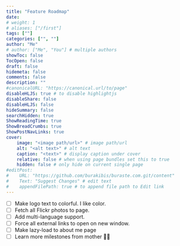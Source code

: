 ```yaml
---
title: "Feature Roadmap"
date: 
# weight: 1
# aliases: ["/first"]
tags: [""]
categories: ["", ""]
author: "Me"
# author: ["Me", "You"] # multiple authors
showToc: false
TocOpen: false
draft: false
hidemeta: false
comments: false
description: ""
#canonicalURL: "https://canonical.url/to/page"
disableHLJS: true # to disable highlightjs
disableShare: false
disableHLJS: false
hideSummary: false
searchHidden: true
ShowReadingTime: true
ShowBreadCrumbs: true
ShowPostNavLinks: true
cover:
    image: "<image path/url>" # image path/url
    alt: "<alt text>" # alt text
    caption: "<text>" # display caption under cover
    relative: false # when using page bundles set this to true
    hidden: false # only hide on current single page
#editPost:
#    URL: "https://github.com/burakibis/buraste.com.git/content"
#    Text: "Suggest Changes" # edit text
#    appendFilePath: true # to append file path to Edit link
---
```


- [ ] Make logo text to colorful. I like color.
- [ ] Fetch all Flickr photos to page.
- [ ] Add multi-language support.
- [ ] Force all external links to open on new window.
- [ ] Make lazy-load to about me page
- [ ] Learn more milestones from mother 👩‍👦